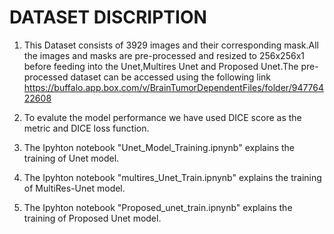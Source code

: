 # DATASET DISCRIPTION

1. This Dataset consists of 3929 images and their corresponding mask.All the images and masks are pre-processed and resized to 256x256x1 before feeding into the Unet,Multires Unet and Proposed Unet.The pre-processed dataset can be accessed using the following link https://buffalo.app.box.com/v/BrainTumorDependentFiles/folder/94776422608

2. To evalute the model performance we have used DICE score as the metric and DICE loss function.

3. The Ipyhton notebook "Unet_Model_Training.ipnynb" explains the training of Unet model.

4. The Ipyhton notebook "multires_Unet_Train.ipnynb" explains the training of MultiRes-Unet model.

5. The Ipyhton notebook "Proposed_unet_train.ipnynb" explains the training of Proposed Unet model.


